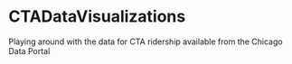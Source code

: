 CTADataVisualizations
=====================

Playing around with the data for CTA ridership available from the Chicago Data Portal 